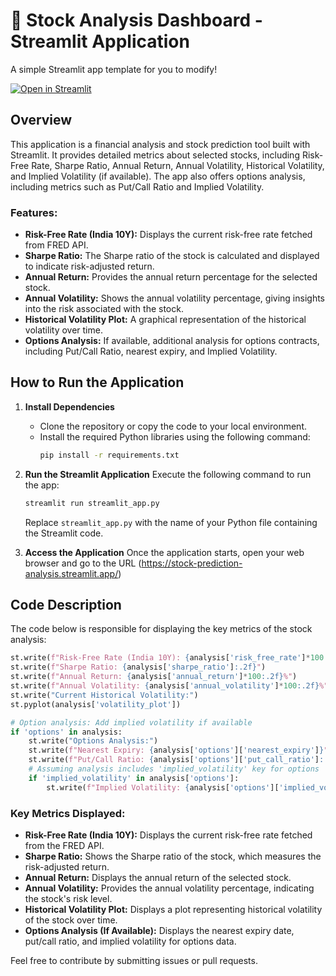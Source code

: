 # 🎈 Stock Analysis Dashboard - Streamlit Application

A simple Streamlit app template for you to modify!

[![Open in Streamlit](https://static.streamlit.io/badges/streamlit_badge_black_white.svg)](https://blank-app-template.streamlit.app/)

## Overview
This application is a financial analysis and stock prediction tool built with Streamlit. It provides detailed metrics about selected stocks, including Risk-Free Rate, Sharpe Ratio, Annual Return, Annual Volatility, Historical Volatility, and Implied Volatility (if available). The app also offers options analysis, including metrics such as Put/Call Ratio and Implied Volatility.

### Features:
- **Risk-Free Rate (India 10Y):** Displays the current risk-free rate fetched from FRED API.
- **Sharpe Ratio:** The Sharpe ratio of the stock is calculated and displayed to indicate risk-adjusted return.
- **Annual Return:** Provides the annual return percentage for the selected stock.
- **Annual Volatility:** Shows the annual volatility percentage, giving insights into the risk associated with the stock.
- **Historical Volatility Plot:** A graphical representation of the historical volatility over time.
- **Options Analysis:** If available, additional analysis for options contracts, including Put/Call Ratio, nearest expiry, and Implied Volatility.

## How to Run the Application

1. **Install Dependencies**
   - Clone the repository or copy the code to your local environment.
   - Install the required Python libraries using the following command:
     ```bash
     pip install -r requirements.txt
     ```

2. **Run the Streamlit Application**
   Execute the following command to run the app:
   ```bash
   streamlit run streamlit_app.py
   ```
   Replace `streamlit_app.py` with the name of your Python file containing the Streamlit code.

3. **Access the Application**
   Once the application starts, open your web browser and go to the URL (https://stock-prediction-analysis.streamlit.app/)

## Code Description
The code below is responsible for displaying the key metrics of the stock analysis:

```python
st.write(f"Risk-Free Rate (India 10Y): {analysis['risk_free_rate']*100:.2f}%")
st.write(f"Sharpe Ratio: {analysis['sharpe_ratio']:.2f}")
st.write(f"Annual Return: {analysis['annual_return']*100:.2f}%")
st.write(f"Annual Volatility: {analysis['annual_volatility']*100:.2f}%")
st.write("Current Historical Volatility:")
st.pyplot(analysis['volatility_plot'])

# Option analysis: Add implied volatility if available
if 'options' in analysis:
    st.write("Options Analysis:")
    st.write(f"Nearest Expiry: {analysis['options']['nearest_expiry']}")
    st.write(f"Put/Call Ratio: {analysis['options']['put_call_ratio']:.2f}")
    # Assuming analysis includes 'implied_volatility' key for options
    if 'implied_volatility' in analysis['options']:
        st.write(f"Implied Volatility: {analysis['options']['implied_volatility']*100:.2f}%")
```

### Key Metrics Displayed:
- **Risk-Free Rate (India 10Y):** Displays the current risk-free rate fetched from the FRED API.
- **Sharpe Ratio:** Shows the Sharpe ratio of the stock, which measures the risk-adjusted return.
- **Annual Return:** Displays the annual return of the selected stock.
- **Annual Volatility:** Provides the annual volatility percentage, indicating the stock's risk level.
- **Historical Volatility Plot:** Displays a plot representing historical volatility of the stock over time.
- **Options Analysis (If Available):** Displays the nearest expiry date, put/call ratio, and implied volatility for options data.



Feel free to contribute by submitting issues or pull requests.
